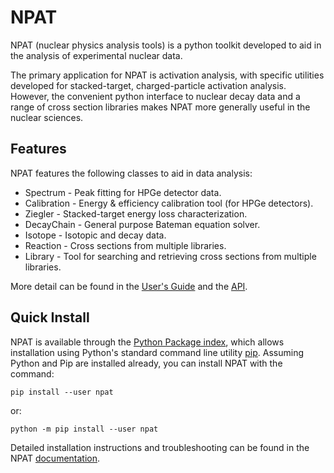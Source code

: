 # NPAT

NPAT (nuclear physics analysis tools) is a python toolkit developed to aid in the analysis of experimental nuclear data.

The primary application for NPAT is activation analysis, with specific utilities developed for stacked-target, charged-particle activation analysis.
However, the convenient python interface to nuclear decay data and a range of cross section libraries makes NPAT more generally useful in the nuclear sciences.

## Features

NPAT features the following classes to aid in data analysis:

* Spectrum - Peak fitting for HPGe detector data.
* Calibration - Energy & efficiency calibration tool (for HPGe detectors).
* Ziegler - Stacked-target energy loss characterization.
* DecayChain - General purpose Bateman equation solver.
* Isotope - Isotopic and decay data.
* Reaction - Cross sections from multiple libraries.
* Library - Tool for searching and retrieving cross sections from multiple libraries.

More detail can be found in the [User's Guide](https://jtmorrell.github.io/npat/build/html/usersguide/index.html) and the [API](https://jtmorrell.github.io/npat/build/html/api/index.html).

## Quick Install

NPAT is available through the [Python Package index](https://pypi.org/), which allows installation using Python's standard command line utility [pip](https://pip.pypa.io/en/stable).  Assuming Python and Pip are installed already, you can install NPAT with the command:

```
pip install --user npat
```

or:

```
python -m pip install --user npat
```

Detailed installation instructions and troubleshooting can be found in the NPAT [documentation](https://jtmorrell.github.io/npat/build/html/quickinstall.html). 



